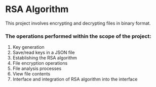 # RSA Algorithm

This project involves encrypting and decrypting files in binary format.

### The operations performed within the scope of the project:
1. Key generation
2. Save/read keys in a JSON file
3. Establishing the RSA algorithm
4. File encryption operations
5. File analysis processes
6. View file contents
7. Interface and integration of RSA algorithm into the interface
